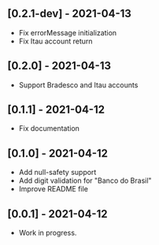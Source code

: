 ## [0.2.1-dev] - 2021-04-13

* Fix errorMessage initialization
* Fix Itau account return

## [0.2.0] - 2021-04-13

* Support Bradesco and Itau accounts

## [0.1.1] - 2021-04-12

* Fix documentation

## [0.1.0] - 2021-04-12

* Add null-safety support
* Add digit validation for "Banco do Brasil"
* Improve README file

## [0.0.1] - 2021-04-12

* Work in progress.
